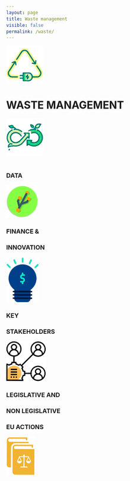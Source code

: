 ```yaml
---
layout: page
title: Waste management
visible: false
permalink: /waste/
---
```


<div>
	<div class="centered-title">
		<img src="/assets/icons/waste1.png">
		<h1>WASTE MANAGEMENT</h1>
		<img src="/assets/icons/waste2.png">
	</div>
	<br/>
	<div class="flex-container">
		<div class="row">
			<div>
				<h3>DATA</h3>
			</div>
			<img src="/assets/icons/data.png">
		</div>
		<div class="row">
			<div>
				<h3>FINANCE &</h3>
				<h3>INNOVATION</h3>
			</div>
			<img src="/assets/icons/innovation.png">
		</div>
		<div class="row">
			<div>
				<h3>KEY</h3>
				<h3>STAKEHOLDERS</h3>
			</div>
			<img src="/assets/icons/stakeholders.png">
		</div>
		<div class="row">
			<div>
				<h3>LEGISLATIVE AND</h3>
				<h3>NON LEGISLATIVE</h3>
				<h3>EU ACTIONS</h3>
			</div>
			<img src="/assets/icons/legislative.png">
		</div>
	</div>

</div>





